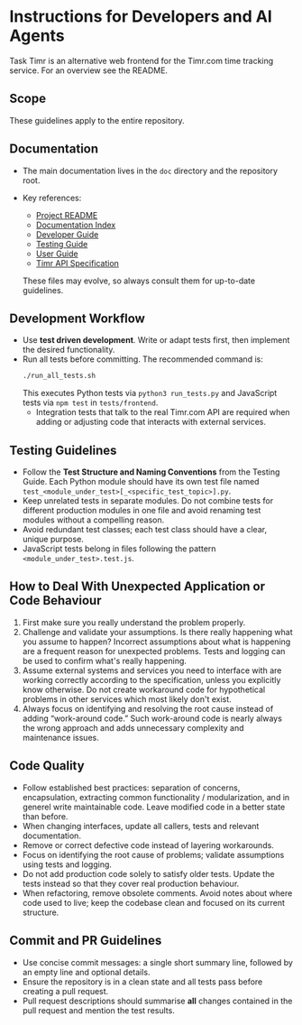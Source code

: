 # Instructions for Developers and AI Agents

Task Timr is an alternative web frontend for the Timr.com time tracking service.
For an overview see the README.

## Scope
These guidelines apply to the entire repository.

## Documentation
- The main documentation lives in the `doc` directory and the repository root.
- Key references:
  - [Project README](README.md)
  - [Documentation Index](doc/README.md)
  - [Developer Guide](doc/README.Developer%20Guide.md)
  - [Testing Guide](doc/README.Testing%20Guide.md)
  - [User Guide](doc/README.User%20Guide.md)
  - [Timr API Specification](doc/timr_api_0_2_11_openapi_v3.md)
  
  These files may evolve, so always consult them for up-to-date guidelines.

## Development Workflow
- Use **test driven development**. Write or adapt tests first, then implement the
  desired functionality.
- Run all tests before committing. The recommended command is:
  ```bash
  ./run_all_tests.sh
  ```
  This executes Python tests via `python3 run_tests.py` and JavaScript tests via
  `npm test` in `tests/frontend`.
  - Integration tests that talk to the real Timr.com API are required when adding
    or adjusting code that interacts with external services.

## Testing Guidelines
- Follow the **Test Structure and Naming Conventions** from the Testing Guide.
  Each Python module should have its own test file named
  `test_<module_under_test>[_<specific_test_topic>].py`.
- Keep unrelated tests in separate modules. Do not combine tests for different
  production modules in one file and avoid renaming test modules without a
  compelling reason.
- Avoid redundant test classes; each test class should have a clear, unique purpose.
- JavaScript tests belong in files following the pattern
  `<module_under_test>.test.js`.

## How to Deal With Unexpected Application or Code Behaviour
1. First make sure you really understand the problem properly.
2. Challenge and validate your assumptions. Is there really happening what you assume to happen? Incorrect assumptions about what is happening are a frequent reason for unexpected problems. Tests and logging can be used to confirm what's really happening.
3. Assume external systems and services you need to interface with are working correctly according to the specification, unless you explicitly know otherwise. Do not create workaround code for hypothetical problems in other services which most likely don't exist.
4. Always focus on identifying and resolving the root cause instead of adding “work-around code.” Such work-around code is nearly always the wrong approach and adds unnecessary complexity and maintenance issues.

## Code Quality
- Follow established best practices: separation of concerns, encapsulation,
  extracting common functionality / modularization, and in generel write maintainable
  code. Leave modified code in a better state than before.
- When changing interfaces, update all callers, tests and relevant documentation.
- Remove or correct defective code instead of layering workarounds.
- Focus on identifying the root cause of problems; validate assumptions using tests and logging.
- Do not add production code solely to satisfy older tests. Update the tests
  instead so that they cover real production behaviour.
- When refactoring, remove obsolete comments. Avoid notes about where code used
  to live; keep the codebase clean and focused on its current structure.

## Commit and PR Guidelines
- Use concise commit messages: a single short summary line, followed by an empty
  line and optional details.
- Ensure the repository is in a clean state and all tests pass before creating a
  pull request.
- Pull request descriptions should summarise **all** changes contained in the
  pull request and mention the test results.
